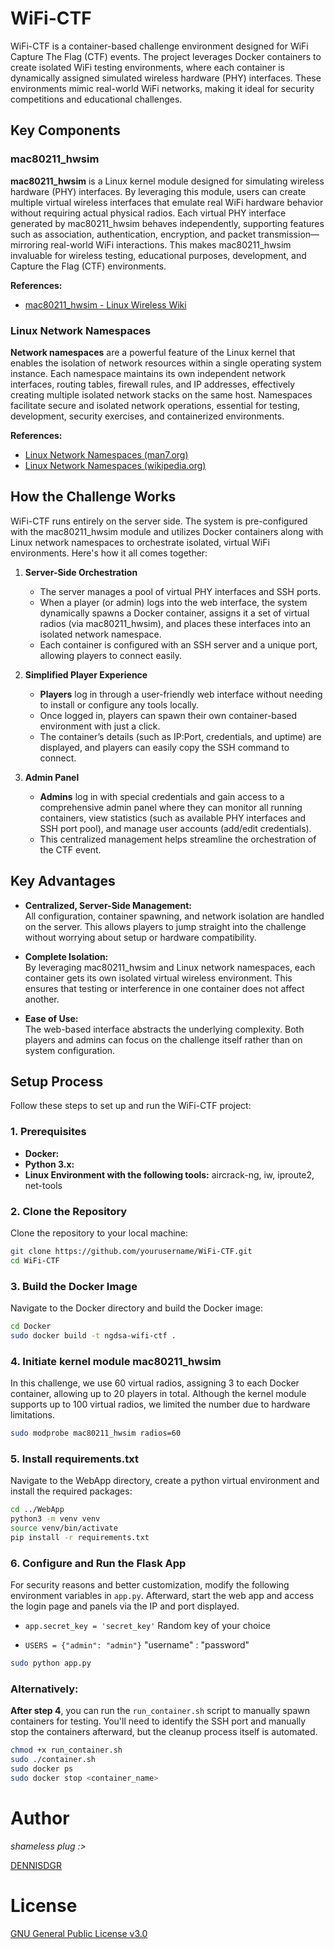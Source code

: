 # WiFi-CTF

WiFi-CTF is a container-based challenge environment designed for WiFi Capture The Flag (CTF) events. The project leverages Docker containers to create isolated WiFi testing environments, where each container is dynamically assigned simulated wireless hardware (PHY) interfaces. These environments mimic real-world WiFi networks, making it ideal for security competitions and educational challenges.

## Key Components

### mac80211_hwsim

**mac80211_hwsim** is a Linux kernel module designed for simulating wireless hardware (PHY) interfaces. By leveraging this module, users can create multiple virtual wireless interfaces that emulate real WiFi hardware behavior without requiring actual physical radios. Each virtual PHY interface generated by mac80211_hwsim behaves independently, supporting features such as association, authentication, encryption, and packet transmission—mirroring real-world WiFi interactions. This makes mac80211_hwsim invaluable for wireless testing, educational purposes, development, and Capture the Flag (CTF) environments.

**References:**

- [mac80211_hwsim - Linux Wireless Wiki](https://wireless.wiki.kernel.org/en/users/drivers/mac80211_hwsim)


### Linux Network Namespaces

**Network namespaces** are a powerful feature of the Linux kernel that enables the isolation of network resources within a single operating system instance. Each namespace maintains its own independent network interfaces, routing tables, firewall rules, and IP addresses, effectively creating multiple isolated network stacks on the same host. Namespaces facilitate secure and isolated network operations, essential for testing, development, security exercises, and containerized environments.

**References:**

- [Linux Network Namespaces (man7.org)](https://man7.org/linux/man-pages/man7/network_namespaces.7.html)
- [Linux Network Namespaces (wikipedia.org)](https://en.wikipedia.org/wiki/Linux_namespaces#Network_(net))

## How the Challenge Works

WiFi-CTF runs entirely on the server side. The system is pre-configured with the mac80211_hwsim module and utilizes Docker containers along with Linux network namespaces to orchestrate isolated, virtual WiFi environments. Here's how it all comes together:

1. **Server-Side Orchestration**  
   - The server manages a pool of virtual PHY interfaces and SSH ports.  
   - When a player (or admin) logs into the web interface, the system dynamically spawns a Docker container, assigns it a set of virtual radios (via mac80211_hwsim), and places these interfaces into an isolated network namespace.
   - Each container is configured with an SSH server and a unique port, allowing players to connect easily.

2. **Simplified Player Experience**  
   - **Players** log in through a user-friendly web interface without needing to install or configure any tools locally.
   - Once logged in, players can spawn their own container-based environment with just a click.  
   - The container’s details (such as IP:Port, credentials, and uptime) are displayed, and players can easily copy the SSH command to connect.

3. **Admin Panel**  
   - **Admins** log in with special credentials and gain access to a comprehensive admin panel where they can monitor all running containers, view statistics (such as available PHY interfaces and SSH port pool), and manage user accounts (add/edit credentials).
   - This centralized management helps streamline the orchestration of the CTF event.

## Key Advantages

- **Centralized, Server-Side Management:**  
  All configuration, container spawning, and network isolation are handled on the server. This allows players to jump straight into the challenge without worrying about setup or hardware compatibility.

- **Complete Isolation:**  
  By leveraging mac80211_hwsim and Linux network namespaces, each container gets its own isolated virtual wireless environment. This ensures that testing or interference in one container does not affect another.

- **Ease of Use:**  
  The web-based interface abstracts the underlying complexity. Both players and admins can focus on the challenge itself rather than on system configuration.

## Setup Process

Follow these steps to set up and run the WiFi-CTF project:

### 1. Prerequisites

- **Docker:**
- **Python 3.x:**
- **Linux Environment with the following tools:** aircrack-ng, iw, iproute2, net-tools

### 2. Clone the Repository

Clone the repository to your local machine:

```bash
git clone https://github.com/yourusername/WiFi-CTF.git
cd WiFi-CTF
```

### 3. Build the Docker Image

Navigate to the Docker directory and build the Docker image:

```bash
cd Docker
sudo docker build -t ngdsa-wifi-ctf .
```

### 4. Initiate kernel module mac80211_hwsim
In this challenge, we use 60 virtual radios, assigning 3 to each Docker container, allowing up to 20 players in total. Although the kernel module supports up to 100 virtual radios, we limited the number due to hardware limitations.

```bash
sudo modprobe mac80211_hwsim radios=60
```

### 5. Install requirements.txt
Navigate to the WebApp directory, create a python virtual environment and install the required packages:
```bash
cd ../WebApp
python3 -m venv venv
source venv/bin/activate
pip install -r requirements.txt
```

### 6. Configure and Run the Flask App
For security reasons and better customization, modify the following environment variables in `app.py`. Afterward, start the web app and access the login page and panels via the IP and port displayed.

- `app.secret_key = 'secret_key'` Random key of your choice

- `USERS = {"admin": "admin"}` "username" : "password"

```bash
sudo python app.py
```

### Alternatively:

**After step 4**, you can run the `run_container.sh` script to manually spawn containers for testing. You'll need to identify the SSH port and manually stop the containers afterward, but the cleanup process itself is automated.

```bash
chmod +x run_container.sh
sudo ./container.sh
sudo docker ps
sudo docker stop <container_name>
```

# Author
*shameless plug :>*

[DENNISDGR](https://github.com/DENNISDGR)

# License
[GNU General Public License v3.0](https://github.com/NGDSA-Lab/WiFi-CTF/blob/main/LICENSE)